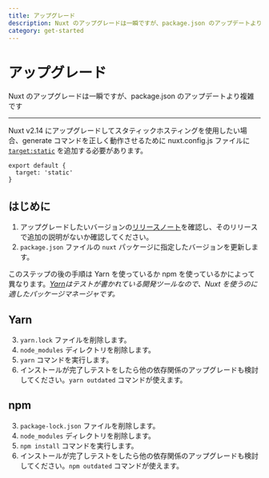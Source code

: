 ```yaml
---
title: アップグレード
description: Nuxt のアップグレードは一瞬ですが、package.json のアップデートより複雑です
category: get-started
---
```

# アップグレード

Nuxt のアップグレードは一瞬ですが、package.json のアップデートより複雑です

---

Nuxt v2.14 にアップグレードしてスタティックホスティングを使用したい場合、generate コマンドを正しく動作させるために nuxt.config.js ファイルに [`target:static`](/docs/features/deployment-targets#static-hosting) を追加する必要があります。

```js{}[nuxt.config.js]
export default {
  target: 'static'
}
```

## はじめに

1. アップグレードしたいバージョンの[リリースノート](/releases)を確認し、そのリリースで追加の説明がないか確認してください。
2. `package.json` ファイルの `nuxt` パッケージに指定したバージョンを更新します。

このステップの後の手順は Yarn を使っているか npm を使っているかによって異なります。_[Yarn](https://yarnpkg.com/en/docs/usage)はテストが書かれている開発ツールなので、Nuxt を使うのに適したパッケージマネージャです。_

## Yarn

3. `yarn.lock` ファイルを削除します。
4. `node_modules` ディレクトリを削除します。
5. `yarn` コマンドを実行します。
6. インストールが完了しテストをしたら他の依存関係のアップグレードも検討してください。`yarn outdated` コマンドが使えます。

## npm

3. `package-lock.json` ファイルを削除します。
4. `node_modules` ディレクトリを削除します。
5. `npm install` コマンドを実行します。
6. インストールが完了しテストをしたら他の依存関係のアップグレードも検討してください。`npm outdated` コマンドが使えます。

